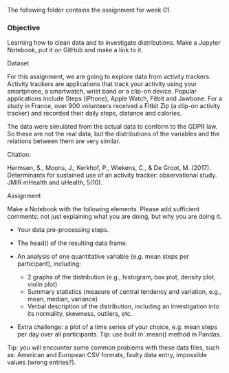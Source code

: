 The following folder contains the assignment for week 01.

<h3>Objective</h3>

Learning how to clean data and to investigate distributions. Make a Jupyter Notebook, put it on GitHub and make a link to it.

Dataset

For this assignment, we are going to explore data from activity trackers. 
Activity trackers are applications that track your activity using your smartphone, a smartwatch, wrist band or a clip-on device. 
Popular applications include Steps (iPhone), Apple Watch, Fitbit and Jawbone. 
For a study in France, over 900 volunteers received a Fitbit Zip (a clip-on activity tracker) and recorded their daily steps, distance and calories.

The data were simulated from the actual data to conform to the GDPR law. 
So these are not the real data, but the distributions of the variables and the relations between them are very similar.

Citation:

Hermsen, S., Moons, J., Kerkhof, P., Wiekens, C., & De Groot, M. (2017). 
Determinants for sustained use of an activity tracker: observational study. JMIR mHealth and uHealth, 5(10).

Assignment

Make a Notebook with the following elements. Please add sufficient comments: not just explaining what you are doing, but why you are doing it.

- Your data pre-processing steps.
- The head() of the resulting data frame.
- An analysis of one quantitative variable (e.g. mean steps per participant), including:
  - 2 graphs of the distribution (e.g., histogram, box plot, density plot, violin plot)
  - Summary statistics (measure of central tendency and variation, e.g., mean, median, variance)
  - Verbal description of the distribution, including an investigation into its normality, skewness, outliers, etc.
  
- Extra challenge: a plot of a time series of your choice, e.g. mean steps per day over all participants. Tip: use built in .mean() method in Pandas.

Tip: you will encounter some common problems with these data files, such as: 
American and European CSV formats, faulty data entry, impossible values (wrong entries?).
